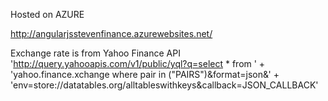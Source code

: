 Hosted on AZURE 

http://angularjsstevenfinance.azurewebsites.net/

Exchange rate is from Yahoo Finance API 
'http://query.yahooapis.com/v1/public/yql?q=select * from ' +
          'yahoo.finance.xchange where pair in ("PAIRS")&format=json&' +
          'env=store://datatables.org/alltableswithkeys&callback=JSON_CALLBACK'

